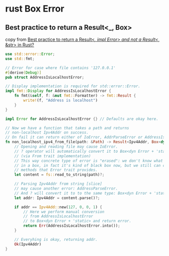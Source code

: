 # rust Box Error

## Best practice to return a Result<_, Box<dyn Error>>
copy from [Best practice to return a Result<_, impl Error> and not a Result<_, &str> in Rust?](https://stackoverflow.com/questions/54159232/best-practice-to-return-a-result-impl-error-and-not-a-result-str-in-rus)

``` rust
use std::error::Error;
use std::fmt;

// Error for case where file contains '127.0.0.1'
#[derive(Debug)]
pub struct AddressIsLocalhostError;

// Display implementation is required for std::error::Error.
impl fmt::Display for AddressIsLocalhostError {
    fn fmt(&self, f: &mut fmt::Formatter) -> fmt::Result {
        write!(f, "Address is localhost")
    }
}

impl Error for AddressIsLocalhostError {} // Defaults are okay here.

// Now we have a function that takes a path and returns
// non-localhost Ipv4Addr on success.
// On fail it can return either of IoError, AddrParseError or AddressIsLocalhostError.
fn non_localhost_ipv4_from_file(path: &Path) -> Result<Ipv4Addr, Box<dyn Error + 'static>> {
    // Opening and reading file may cause IoError.
    // ? operator will automatically convert it to Box<dyn Error + 'static>.
    // (via From trait implementation)
    // This way concrete type of error is "erased": we don't know what's
    // in a box, in fact it's kind of black box now, but we still can call
    // methods that Error trait provides.
    let content = fs::read_to_string(path)?;

    // Parsing Ipv4Addr from string [slice]
    // may cause another error: AddressParseError.
    // And ? will convert it to to the same type: Box<dyn Error + 'static>
    let addr: Ipv4Addr = content.parse()?;

    if addr == Ipv4Add::new(127, 0, 0, 1) {
        // Here we perform manual conversion
        // from AddressIsLocalhostError
        // to Box<dyn Error + 'static> and return error.
        return Err(AddressIsLocalhostError.into());
    }

    // Everyhing is okay, returning addr.
    Ok(Ipv4Addr)
}
```
